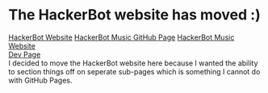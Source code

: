# The HackerBot website has moved :)
[HackerBot Website](https://sites.google.com/view/hackerbot/home) 
[HackerBot Music GitHub Page](https://github.com/Mr-Hacker894/HackerBot-Music)
[HackerBot Music Website](https://sites.google.com/view/hackerbot-music/home)  
[Dev Page](https://sites.google.com/view/mrhacker-dev-page/home)   
I decided to move the HackerBot website here because I wanted the ability to section things off on seperate sub-pages which is something I cannot do with GitHub Pages.  
